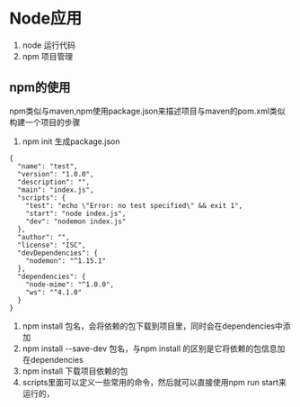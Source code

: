 # Node应用

1. node 运行代码
2. npm  项目管理

## npm的使用

npm类似与maven,npm使用package.json来描述项目与maven的pom.xml类似 构建一个项目的步骤  

1. npm init 生成package.json

```text
{
  "name": "test",
  "version": "1.0.0",
  "description": "",
  "main": "index.js",
  "scripts": {
    "test": "echo \"Error: no test specified\" && exit 1",
    "start": "node index.js",
    "dev": "nodemon index.js"
  },
  "author": "",
  "license": "ISC",
  "devDependencies": {
    "nodemon": "^1.15.1"
  },
  "dependencies": {
    "node-mime": "^1.0.0",
    "ws": "^4.1.0"
  }
}
```

1. npm install 包名，会将依赖的包下载到项目里，同时会在dependencies中添加
2. npm install --save-dev 包名，与npm install 的区别是它将依赖的包信息加在dependencies
3. npm install 下载项目依赖的包
4. scripts里面可以定义一些常用的命令，然后就可以直接使用npm run start来运行的，

